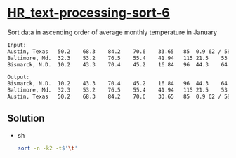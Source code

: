 # [HR_text-processing-sort-6](https://www.hackerrank.com/challenges/text-processing-sort-6)

Sort data in ascending order of average monthly temperature in January

```txt
Input:
Austin, Texas   50.2    68.3    84.2    70.6    33.65   85  0.9 62 / 58
Baltimore, Md.  32.3    53.2    76.5    55.4    41.94   115 21.5    53
Bismarck, N.D.  10.2    43.3    70.4    45.2    16.84   96  44.3    64

Output:
Bismarck, N.D.  10.2    43.3    70.4    45.2    16.84   96  44.3    64
Baltimore, Md.  32.3    53.2    76.5    55.4    41.94   115 21.5    53
Austin, Texas   50.2    68.3    84.2    70.6    33.65   85  0.9 62 / 58
```

## Solution

* sh

  ```sh
  sort -n -k2 -t$'\t'
  ```
